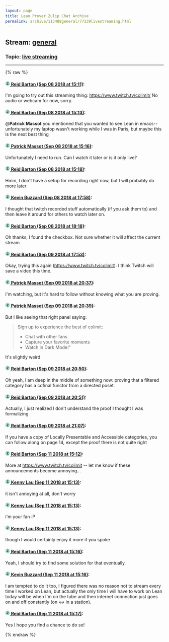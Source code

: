 ```yaml
---
layout: page
title: Lean Prover Zulip Chat Archive 
permalink: archive/113488general/77339livestreaming.html
---
```


## Stream: [general](index.html)
### Topic: [live streaming](77339livestreaming.html)

---


{% raw %}
#### [![Click to go to Zulip](../../assets/img/zulip2.png) Reid Barton (Sep 08 2018 at 15:11)](https://leanprover.zulipchat.com/#narrow/stream/113488-general/topic/live%20streaming/near/133567651):
I'm going to try out this streaming thing: https://www.twitch.tv/colimit/
No audio or webcam for now, sorry.

#### [![Click to go to Zulip](../../assets/img/zulip2.png) Reid Barton (Sep 08 2018 at 15:13)](https://leanprover.zulipchat.com/#narrow/stream/113488-general/topic/live%20streaming/near/133567693):
@**Patrick Massot** you mentioned that you wanted to see Lean in emacs--unfortunately my laptop wasn't working while I was in Paris, but maybe this is the next best thing

#### [![Click to go to Zulip](../../assets/img/zulip2.png) Patrick Massot (Sep 08 2018 at 15:16)](https://leanprover.zulipchat.com/#narrow/stream/113488-general/topic/live%20streaming/near/133567807):
Unfortunately I need to run. Can I watch it later or is it only live?

#### [![Click to go to Zulip](../../assets/img/zulip2.png) Reid Barton (Sep 08 2018 at 15:18)](https://leanprover.zulipchat.com/#narrow/stream/113488-general/topic/live%20streaming/near/133567863):
Hmm, I don't have a setup for recording right now, but I will probably do more later

#### [![Click to go to Zulip](../../assets/img/zulip2.png) Kevin Buzzard (Sep 08 2018 at 17:58)](https://leanprover.zulipchat.com/#narrow/stream/113488-general/topic/live%20streaming/near/133572765):
I thought that twitch recorded stuff automatically (if you ask them to) and then leave it around for others to watch later on.

#### [![Click to go to Zulip](../../assets/img/zulip2.png) Reid Barton (Sep 08 2018 at 18:18)](https://leanprover.zulipchat.com/#narrow/stream/113488-general/topic/live%20streaming/near/133573331):
Oh thanks, I found the checkbox. Not sure whether it will affect the current stream

#### [![Click to go to Zulip](../../assets/img/zulip2.png) Reid Barton (Sep 09 2018 at 17:53)](https://leanprover.zulipchat.com/#narrow/stream/113488-general/topic/live%20streaming/near/133615685):
Okay, trying this again (https://www.twitch.tv/colimit). I think Twitch will save a video this time.

#### [![Click to go to Zulip](../../assets/img/zulip2.png) Patrick Massot (Sep 09 2018 at 20:37)](https://leanprover.zulipchat.com/#narrow/stream/113488-general/topic/live%20streaming/near/133620550):
I'm watching, but it's hard to follow without knowing what you are proving.

#### [![Click to go to Zulip](../../assets/img/zulip2.png) Patrick Massot (Sep 09 2018 at 20:39)](https://leanprover.zulipchat.com/#narrow/stream/113488-general/topic/live%20streaming/near/133620600):
But I like seeing that right panel saying: 
> Sign up to experience the best of colimit:
> * Chat with other fans
> * Capture your favorite moments
> * Watch in Dark Mode!"

It's slightly weird

#### [![Click to go to Zulip](../../assets/img/zulip2.png) Reid Barton (Sep 09 2018 at 20:50)](https://leanprover.zulipchat.com/#narrow/stream/113488-general/topic/live%20streaming/near/133620921):
Oh yeah, I am deep in the middle of something now: proving that a filtered category has a cofinal functor from a directed poset.

#### [![Click to go to Zulip](../../assets/img/zulip2.png) Reid Barton (Sep 09 2018 at 20:51)](https://leanprover.zulipchat.com/#narrow/stream/113488-general/topic/live%20streaming/near/133620925):
Actually, I just realized I don't understand the proof I thought I was formalizing

#### [![Click to go to Zulip](../../assets/img/zulip2.png) Reid Barton (Sep 09 2018 at 21:07)](https://leanprover.zulipchat.com/#narrow/stream/113488-general/topic/live%20streaming/near/133621338):
If you have a copy of Locally Presentable and Accessible categories, you can follow along on page 14, except the proof there is not quite right

#### [![Click to go to Zulip](../../assets/img/zulip2.png) Reid Barton (Sep 11 2018 at 15:12)](https://leanprover.zulipchat.com/#narrow/stream/113488-general/topic/live%20streaming/near/133730880):
More at https://www.twitch.tv/colimit -- let me know if these announcements become annoying...

#### [![Click to go to Zulip](../../assets/img/zulip2.png) Kenny Lau (Sep 11 2018 at 15:13)](https://leanprover.zulipchat.com/#narrow/stream/113488-general/topic/live%20streaming/near/133730919):
it isn't annoying at all, don't worry

#### [![Click to go to Zulip](../../assets/img/zulip2.png) Kenny Lau (Sep 11 2018 at 15:13)](https://leanprover.zulipchat.com/#narrow/stream/113488-general/topic/live%20streaming/near/133730923):
i'm your fan :P

#### [![Click to go to Zulip](../../assets/img/zulip2.png) Kenny Lau (Sep 11 2018 at 15:13)](https://leanprover.zulipchat.com/#narrow/stream/113488-general/topic/live%20streaming/near/133730937):
though I would certainly enjoy it more if you spoke

#### [![Click to go to Zulip](../../assets/img/zulip2.png) Reid Barton (Sep 11 2018 at 15:16)](https://leanprover.zulipchat.com/#narrow/stream/113488-general/topic/live%20streaming/near/133731099):
Yeah, I should try to find some solution for that eventually.

#### [![Click to go to Zulip](../../assets/img/zulip2.png) Kevin Buzzard (Sep 11 2018 at 15:16)](https://leanprover.zulipchat.com/#narrow/stream/113488-general/topic/live%20streaming/near/133731109):
I am tempted to do it too, I figured there was no reason not to stream every time I worked on Lean, but actually the only time I will have to work on Lean today will be when I'm on the tube and then internet connection just goes on and off constantly (on <-> in a station).

#### [![Click to go to Zulip](../../assets/img/zulip2.png) Reid Barton (Sep 11 2018 at 15:17)](https://leanprover.zulipchat.com/#narrow/stream/113488-general/topic/live%20streaming/near/133731159):
Yes I hope you find a chance to do so!


{% endraw %}
